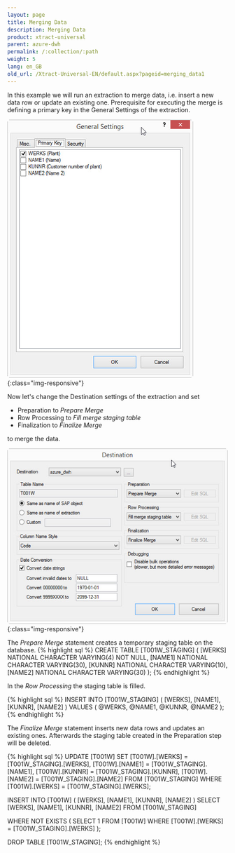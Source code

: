 ```yaml
---
layout: page
title: Merging Data
description: Merging Data
product: xtract-universal
parent: azure-dwh
permalink: /:collection/:path
weight: 5
lang: en_GB
old_url: /Xtract-Universal-EN/default.aspx?pageid=merging_data1
---
```


In this example we will run an extraction to merge data, i.e. insert a new data row or update an existing one.
Prerequisite for executing the merge is defining a primary key in the General Settings of the extraction.

![XU_table_Primary_key](/img/content/XU_table_Primary_key.jpg){:class="img-responsive"}

Now let's change the Destination settings of the extraction and set 
- Preparation to *Prepare Merge*
- Row Processing to *Fill merge staging table*
- Finalization to *Finalize Merge*

to merge the data.

![XU_Azure_DWH_merge](/img/content/XU_Azure_DWH_merge.jpg){:class="img-responsive"}

The *Prepare Merge* statement creates a temporary staging table on the database.
{% highlight sql %}
CREATE TABLE [T001W_STAGING]
(
   [WERKS] NATIONAL CHARACTER VARYING(4) NOT NULL,
   [NAME1] NATIONAL CHARACTER VARYING(30),
   [KUNNR] NATIONAL CHARACTER VARYING(10),
   [NAME2] NATIONAL CHARACTER VARYING(30)
);
{% endhighlight %}

In the *Row Processing* the staging table is filled.

{% highlight sql %}
INSERT INTO [T001W_STAGING]
(
   [WERKS],
   [NAME1],
   [KUNNR],
   [NAME2]
)
VALUES
(
   @WERKS,
   @NAME1,
   @KUNNR,
   @NAME2
);
{% endhighlight %}

The *Finalize Merge* statement inserts new data rows and updates an existing ones.
Afterwards the staging table created in the Preparation step will be deleted.

{% highlight sql %}
UPDATE [T001W] SET
   [T001W].[WERKS] = [T001W_STAGING].[WERKS],
   [T001W].[NAME1] = [T001W_STAGING].[NAME1],
   [T001W].[KUNNR] = [T001W_STAGING].[KUNNR],
   [T001W].[NAME2] = [T001W_STAGING].[NAME2]
FROM [T001W_STAGING]
WHERE
   [T001W].[WERKS] = [T001W_STAGING].[WERKS];

INSERT INTO [T001W]
(
   [WERKS],
   [NAME1],
   [KUNNR],
   [NAME2]
)
SELECT
   [WERKS],
   [NAME1],
   [KUNNR],
   [NAME2]
FROM [T001W_STAGING]

   WHERE NOT EXISTS
   (
      SELECT 1
      FROM [T001W]
      WHERE
         [T001W].[WERKS] = [T001W_STAGING].[WERKS]
   );

DROP TABLE [T001W_STAGING];
{% endhighlight %}

